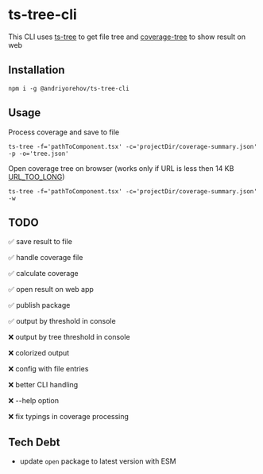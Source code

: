 # ts-tree-cli

This CLI uses [ts-tree](https://github.com/andriyor/ts-tree) to get file tree and [coverage-tree](https://github.com/andriyor/coverage-tree-next) to show result on web

## Installation

```shell
npm i -g @andriyorehov/ts-tree-cli
```

## Usage

Process coverage and save to file

```shell
ts-tree -f='pathToComponent.tsx' -c='projectDir/coverage-summary.json' -p -o='tree.json'
```

Open coverage tree on browser (works only if URL is less then 14 KB [URL_TOO_LONG](https://vercel.com/docs/errors/URL_TOO_LONG))

```shell
ts-tree -f='pathToComponent.tsx' -c='projectDir/coverage-summary.json' -w
```

## TODO

✅ save result to file

✅ handle coverage file

✅ calculate coverage

✅ open result on web app

✅ publish package

✅ output by threshold in console

❌ output by tree threshold in console

❌ colorized output

❌ config with file entries

❌ better CLI handling

❌ --help option

❌ fix typings in coverage processing

## Tech Debt

- update `open` package to latest version with ESM
